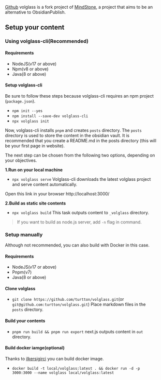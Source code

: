 [Github](https://github.com/turtton/volglass)
volglass is a fork project of [MindStone](https://github.com/TuanManhCao/digital-garden), a project that aims to be an alternative to ObsidianPublish.

## Setup your content

### Using volglass-cli(Recommended)

#### Requirements
- NodeJS(v17 or above)
- Npm(v8 or above)
- Java(8 or above)

#### Setup volglass-cli
Be sure to follow these steps because volglass-cli requires an npm project (`package.json`).
- `npm init --yes`
- `npm install --save-dev volglass-cli`
- `npx volglass init`

Now, volglass-cli installs `pnpm` and creates `posts` directory.
The `posts` directory is used to store the content in the obsidian vault. It is recommended that you create a README.md in the posts directory (this will be your first page in website).

The next step can be chosen from the following two options, depending on your objectives.

**1.Run on your local machine**
-  `npx volglass serve`
Volglass-cli downloads the latest volglass project and serve content automatically.

Open this link in your browser http://localhost:3000/ 

**2.Build as static site contents**
- `npx volglass build`
This task outputs content to `_volglass` directory.

> If you want to build as node.js server, add `-n` flag in command.

### Setup manually
Although not recommended, you can also build with Docker in this case.

#### Requirements
- NodeJS(v17 or above)
- Pnpm(v7)
- Java(8 or above)

#### Clone volglass
- `git clone https://github.com/turtton/volglass.git`(or `git@github.com:turtton/volglass.git`)
Place markdown files in the `posts` directory.

#### Build your contents
- `pnpm run build && pnpm run export`
next.js outputs content in `out` directory.

#### Build docker iamge(optional)
Thanks to [ilkersigirci](https://github.com/turtton/volglass/pull/2) you can build docker image.
- `docker build -t local/volglass:latest . && docker run -d -p 3000:3000 --name volglass local/volglass:latest`